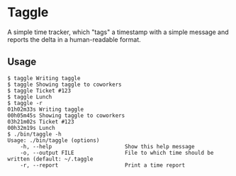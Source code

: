 # Taggle

A simple time tracker, which "tags" a timestamp with a simple message and
reports the delta in a human-readable format.

## Usage

```
$ taggle Writing taggle
$ taggle Showing taggle to coworkers
$ taggle Ticket #123
$ taggle Lunch
$ taggle -r
01h02m33s Writing taggle
00h05m45s Showing taggle to coworkers
03h21m02s Ticket #123
00h32m19s Lunch
$ ./bin/taggle -h
Usage: ./bin/taggle (options)
    -h, --help                       Show this help message
    -o, --output FILE                File to which time should be written (default: ~/.taggle
    -r, --report                     Print a time report
```
